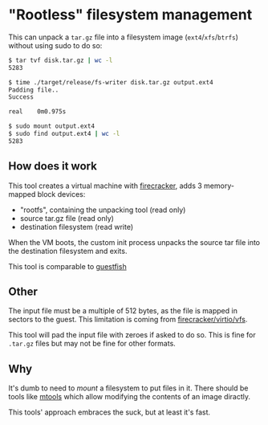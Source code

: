 # "Rootless" filesystem management

This can unpack a `tar.gz` file into a filesystem image (`ext4`/`xfs`/`btrfs`) without using sudo to do so:

```bash
$ tar tvf disk.tar.gz | wc -l                                                                                                                                     
5283

$ time ./target/release/fs-writer disk.tar.gz output.ext4
Padding file..
Success

real    0m0.975s

$ sudo mount output.ext4
$ sudo find output.ext4 | wc -l
5283
```

## How does it work

This tool creates a virtual machine with [firecracker](https://github.com/firecracker-microvm/firecracker/tree/main), adds 3 memory-mapped block devices:
- "rootfs", containing the unpacking tool (read only)
- source tar.gz file (read only)
- destination filesystem (read write)

When the VM boots, the custom init process unpacks the source tar file into the destination filesystem and exits.

This tool is comparable to [guestfish](https://libguestfs.org/guestfish.1.html)

## Other

The input file must be a multiple of 512 bytes, as the file is mapped in sectors to the guest. This limitation is coming from [firecracker/virtio/vfs](https://github.com/firecracker-microvm/firecracker/blob/aa6d25d0d226732602733d9f007bcf345d7aaa76/src/vmm/src/devices/virtio/block/virtio/device.rs#L93).

This tool will pad the input file with zeroes if asked to do so. This is fine for `.tar.gz` files but may not be fine for other formats.

## Why

It's dumb to need to _mount_ a filesystem to put files in it. There should be tools like [mtools](https://www.gnu.org/software/mtools/manual/mtools.html) which allow modifying the contents of an image diractly. 

This tools' approach embraces the suck, but at least it's fast.

